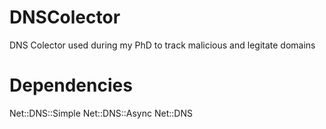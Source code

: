 # DNSColector
DNS Colector used during my PhD to track malicious and legitate domains

# Dependencies

Net::DNS::Simple
Net::DNS::Async
Net::DNS
